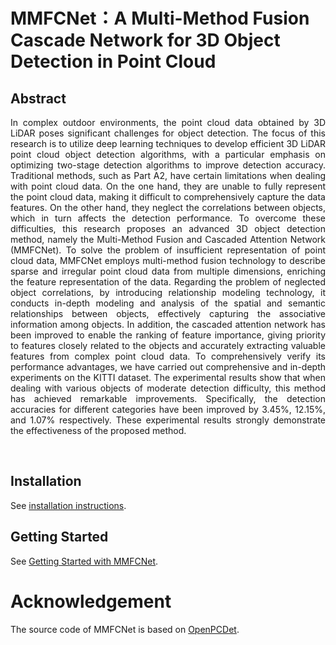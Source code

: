 # MMFCNet：A Multi-Method Fusion Cascade Network for 3D Object Detection in Point Cloud

## Abstract
<div style="text-align: justify">In complex outdoor environments, the point cloud data obtained by 3D LiDAR poses significant challenges for object detection. The focus of this research is to utilize deep learning techniques to develop efficient 3D LiDAR point cloud object detection algorithms, with a particular emphasis on optimizing two-stage detection algorithms to improve detection accuracy. Traditional methods, such as Part A2, have certain limitations when dealing with point cloud data. On the one hand, they are unable to fully represent the point cloud data, making it difficult to comprehensively capture the data features. On the other hand, they neglect the correlations between objects, which in turn affects the detection performance. To overcome these difficulties, this research proposes an advanced 3D object detection method, namely the Multi-Method Fusion and Cascaded Attention Network (MMFCNet). To solve the problem of insufficient representation of point cloud data, MMFCNet employs multi-method fusion technology to describe sparse and irregular point cloud data from multiple dimensions, enriching the feature representation of the data. Regarding the problem of neglected object correlations, by introducing relationship modeling technology, it conducts in-depth modeling and analysis of the spatial and semantic relationships between objects, effectively capturing the associative information among objects. In addition, the cascaded attention network has been improved to enable the ranking of feature importance, giving priority to features closely related to the objects and accurately extracting valuable features from complex point cloud data. To comprehensively verify its performance advantages, we have carried out comprehensive and in-depth experiments on the KITTI dataset. The experimental results show that when dealing with various objects of moderate detection difficulty, this method has achieved remarkable improvements. Specifically, the detection accuracies for different categories have been improved by 3.45%, 12.15%, and 1.07% respectively. These experimental results strongly demonstrate the effectiveness of the proposed method.
</div>

<p>&nbsp;</p>

## Installation

See [installation instructions](INSTALL.md).

## Getting Started

See [Getting Started with MMFCNet](GETTING_STARTED.md).

# Acknowledgement

The source code of MMFCNet is based on [OpenPCDet](https://github.com/open-mmlab/OpenPCDet). 

